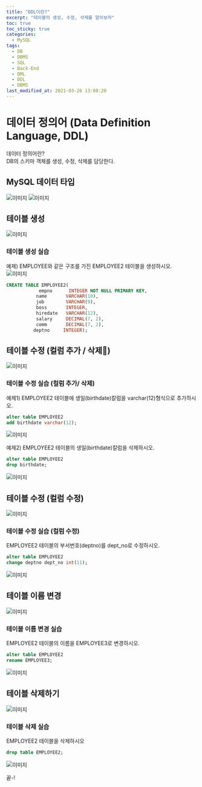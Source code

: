 ```yaml
---
title: "DDL이란?"
excerpt: "테이블의 생성, 수정, 삭제를 알아보자"
toc: true
toc_sticky: true
categories:
  - MySQL
tags:
  - DB
  - DBMS
  - SQL
  - Back-End
  - DML
  - DDL
  - DBMS
last_modified_at: 2021-03-26 13:08:20
---
```


# 데이터 정의어 (Data Definition Language, DDL)

데이터 정의어란?  
DB의 스키마 객체를 생성, 수정, 삭제를 담당한다.  

## MySQL 데이터 타입
![이미지](/assets/images/SQL/sql21.png)
![이미지](/assets/images/SQL/sql22.png)

## 테이블 생성
![이미지](/assets/images/SQL/sql23.png)

### 테이블 생성 실습
예제) EMPLOYEE와 같은 구조를 가진 EMPLOYEE2 테이블을 생성하시오.  
![이미지](/assets/images/SQL/sql24.png)

```sql
CREATE TABLE EMPLOYEE2(   
            empno      INTEGER NOT NULL PRIMARY KEY,  
           name       VARCHAR(10),   
           job        VARCHAR(9),   
           boss       INTEGER,   
           hiredate   VARCHAR(12),   
           salary     DECIMAL(7, 2),   
           comm       DECIMAL(7, 2),   
          deptno     INTEGER);
```

## 테이블 수정 (컬럼 추가 / 삭제)
![이미지](/assets/images/SQL/sql25.png)

### 테이블 수정 실습 (컬럼 추가/ 삭제)
예제1) EMPLOYEE2 테이블에 생일(birthdate)칼럼을 varchar(12)형식으로 추가하시오.  
```sql
alter table EMPLOYEE2
add birthdate varchar(12);
```
![이미지](/assets/images/SQL/sql26.png)

예제2) EMPLOYEE2 테이블의 생일(birthdate)칼럼을 삭제하시오.
```sql
alter table EMPLOYEE2
drop birthdate;​
```
![이미지](/assets/images/SQL/sql27.png)

## 테이블 수정 (컬럼 수정)
![이미지](/assets/images/SQL/sql32.png)

### 테이블 수정 실습 (컬럼 수정)
EMPLOYEE2 테이블의 부서번호(deptno)를 dept_no로 수정하시오.  
```sql
alter table EMPLOYEE2
change deptno dept_no int(11);
```
![이미지](/assets/images/SQL/sql33.png)
## 테이블 이름 변경
![이미지](/assets/images/SQL/sql28.png)

### 테이블 이름 변경 실습
EMPLOYEE2 테이블의 이름을 EMPLOYEE3로 변경하시오.   
```sql
alter table EMPLOYEE2
rename EMPLOYEE3;
```
![이미지](/assets/images/SQL/sql29.png)

## 테이블 삭제하기
![이미지](/assets/images/SQL/sql30.png)

### 테이블 삭제 실습
EMPLOYEE2 테이블을 삭제하시오  
```sql
drop table EMPLOYEE2;
```
![이미지](/assets/images/SQL/sql31.png)

끝-!
